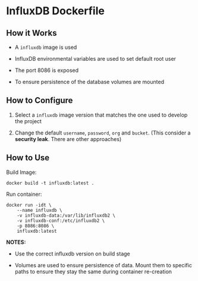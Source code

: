 # InfluxDB Dockerfile

## How it Works

- A `influxdb` image is used

- InfluxDB environmental variables are used to set default root user

- The port 8086 is exposed

- To ensure persistence of the database volumes are mounted

## How to Configure

1. Select a `influxdb` image version that matches the one used to develop the project

2. Change the default `username`, `password`, `org` and `bucket`. (This consider a **security leak**. There are other approaches)

## How to Use

Build Image:

```shell
docker build -t influxdb:latest .
```

Run container:

```shell
docker run -idt \
    --name influxdb \
    -v influxdb-data:/var/lib/influxdb2 \
    -v influxdb-conf:/etc/influxdb2 \
    -p 8086:8086 \
    influxdb:latest
```

**NOTES:**

- Use the correct influxdb version on build stage

- Volumes are used to ensure persistence of data. Mount them to specific paths to ensure they stay the same during container re-creation
